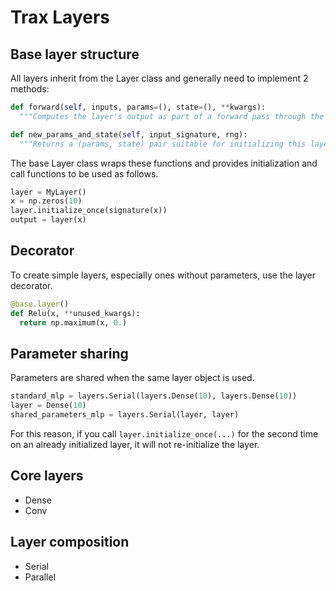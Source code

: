 # Trax Layers



## Base layer structure

All layers inherit from the Layer class and generally need to implement 2
methods:

```python
def forward(self, inputs, params=(), state=(), **kwargs):
  """Computes the layer's output as part of a forward pass through the model."""

def new_params_and_state(self, input_signature, rng):
  """Returns a (params, state) pair suitable for initializing this layer."""
```

The base Layer class wraps these functions and provides initialization
and call functions to be used as follows.

```python
layer = MyLayer()
x = np.zeros(10)
layer.initialize_once(signature(x))
output = layer(x)
```

## Decorator

To create simple layers, especially ones without parameters, use the layer
decorator.

```python
@base.layer()
def Relu(x, **unused_kwargs):
  return np.maximum(x, 0.)
```

## Parameter sharing

Parameters are shared when the same layer object is used.

```python
standard_mlp = layers.Serial(layers.Dense(10), layers.Dense(10))
layer = Dense(10)
shared_parameters_mlp = layers.Serial(layer, layer)
```
For this reason, if you call `layer.initialize_once(...)` for the second time
on an already initialized layer, it will not re-initialize the layer.

## Core layers

* Dense
* Conv

## Layer composition

* Serial
* Parallel
